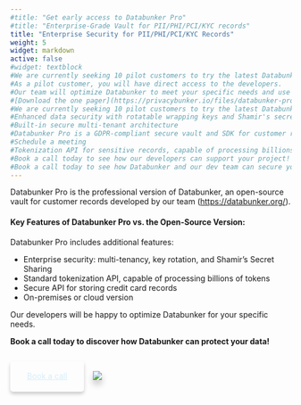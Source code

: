 ```yaml
---
#title: "Get early access to Databunker Pro"
#title: "Enterprise-Grade Vault for PII/PHI/PCI/KYC records"
title: "Enterprise Security for PII/PHI/PCI/KYC Records"
weight: 5
widget: markdown
active: false
#widget: textblock
#We are currently seeking 10 pilot customers to try the latest Databunker Pro release.
#As a pilot customer, you will have direct access to the developers.
#Our team will optimize Databunker to meet your specific needs and use cases.
#[Download the one pager](https://privacybunker.io/files/databunker-pro.pdf).
#We are currently seeking 10 pilot customers to try the latest Databunker Pro release.
#Enhanced data security with rotatable wrapping keys and Shamir's secret-sharing protocol for data recovery
#Built-in secure multi-tenant architecture
#Databunker Pro is a GDPR-compliant secure vault and SDK for customer records. It addresses several challenges, including data security, multi-tenancy, privacy by design, data minimization, user auditing, privacy-compliant logging, automation of data subject requests, and more.
#Schedule a meeting
#Tokenization API for sensitive records, capable of processing billions of tokens
#Book a call today to see how our developers can support your project!
#Book a call today to see how Databunker and our dev team can secure your startup!
---
```

Databunker Pro is the professional version of Databunker, an open-source vault for customer records developed by our team (https://databunker.org/).

#### Key Features of Databunker Pro vs. the Open-Source Version:
Databunker Pro includes additional features:

* Enterprise security: multi-tenancy, key rotation, and Shamir’s Secret Sharing
* Standard tokenization API, capable of processing billions of tokens
* Secure API for storing credit card records
* On-premises or cloud version

Our developers will be happy to optimize Databunker for your specific needs.

**Book a call today to discover how Databunker can protect your data!**

&nbsp;

<a href="/api/meeting.php?a=databunkerpro" class="btn-primary btn-lg btn page-scroll mt-2" style="vertical-align:top;border-radius:5px!important;padding: 18px 30px 20px !important;box-shadow:0 4px 6px 0 rgba(0,0,0,0.2);border-color:#d4eef9;color:#d4eef9;">Book a call</a>&nbsp;&nbsp;&nbsp; <a href="/api/meeting.php?a=cloud" class="mt-2" style='display:inline-block;'><img src="/img/aws-marketplace-btn.svg" style='box-shadow:0 8px 12px 0 rgba(0,0,0,0.2);'/></a>
